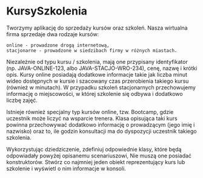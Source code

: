 # KursySzkolenia

Tworzymy aplikację do sprzedaży kursów oraz szkoleń. Nasza wirtualna firma sprzedaje dwa rodzaje kursów:

    online - prowadzone drogą internetową,
    stacjonarne - prowadzone w siedzibach firmy w różnych miastach.

Niezależnie od typu kursu / szkolenia, mają one przypisany identyfikator (np. JAVA-ONLINE-123, albo JAVA-STACJO-WRO-234), cenę, nazwę i krótki opis. Kursy online posiadają dodatkowe informacje takie jak liczba minut wideo dostępnych w kursie i szacowany czas przerobienia takiego kursu (również w minutach). W przypadku szkoleń stacjonarnych przechowujemy informację o miejscowości, w której szkolenie się odbywa i dodatkowo liczbę zajęć.

Istnieje również specjalny typ kursów online, tzw. Bootcamp, gdzie uczestnik może liczyć na wsparcie trenera. Klasa opisująca taki kurs powinna przechowywać dodatkowo informację o prowadzącym (jego imię i nazwisko) oraz to, ile godzin konsultacji ma do dyspozycji uczestnik takiego szkolenia.

Wykorzystując dziedziczenie, zdefiniuj odpowiednie klasy, które będą odpowiadały powyżej opisanemu scenariuszowi, Nie muszą one posiadać konstruktorów. Stwórz co najmniej jeden obiekt reprezentujący kurs lub szkolenie i wyświetl o nim informacje w konsoli.
